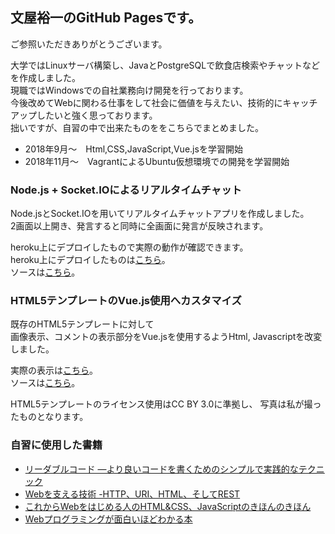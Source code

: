 ## 文屋裕一のGitHub Pagesです。

ご参照いただきありがとうございます。  
  
大学ではLinuxサーバ構築し、JavaとPostgreSQLで飲食店検索やチャットなどを作成しました。  
現職ではWindowsでの自社業務向け開発を行っております。  
今後改めてWebに関わる仕事をして社会に価値を与えたい、技術的にキャッチアップしたいと強く思っております。  
拙いですが、自習の中で出来たものををこちらでまとめました。

- 2018年9月～　Html,CSS,JavaScript,Vue.jsを学習開始
- 2018年11月～　VagrantによるUbuntu仮想環境での開発を学習開始

### Node.js + Socket.IOによるリアルタイムチャット

Node.jsとSocket.IOを用いてリアルタイムチャットアプリを作成しました。  
2画面以上開き、発言すると同時に全画面に発言が反映されます。

heroku上にデプロイしたもので実際の動作が確認できます。  
heroku上にデプロイしたものは[こちら](https://mgn-nodejs-chat.herokuapp.com/)。  
ソースは[こちら](https://github.com/mgningithub/mgn-nodejs-chat)。

### HTML5テンプレートのVue.js使用へカスタマイズ

既存のHTML5テンプレートに対して  
画像表示、コメントの表示部分をVue.jsを使用するようHtml, Javascriptを改変しました。

実際の表示は[こちら](https://mgningithub.github.io/photos/)。  
ソースは[こちら](https://github.com/mgningithub/photos)。 

HTML5テンプレートのライセンス使用はCC BY 3.0に準拠し、
写真は私が撮ったものとなります。

### 自習に使用した書籍

- [リーダブルコード ―より良いコードを書くためのシンプルで実践的なテクニック ](https://www.amazon.co.jp/dp/4873115655)
- [Webを支える技術 -HTTP、URI、HTML、そしてREST](https://www.amazon.co.jp/dp/4774142042)
- [これからWebをはじめる人のHTML&CSS、JavaScriptのきほんのきほん](https://www.amazon.co.jp/dp/4839959714)
- [Webプログラミングが面白いほどわかる本](https://www.amazon.co.jp/dp/4046023023)
